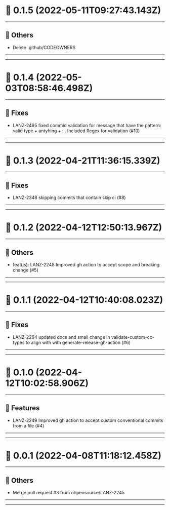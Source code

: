 # :confetti_ball: 0.1.5 (2022-05-11T09:27:43.143Z)
- - -
## :newspaper: Others
* Delete .github/CODEOWNERS
- - -
- - -
# :confetti_ball: 0.1.4 (2022-05-03T08:58:46.498Z)
- - -
## :bug: Fixes
* LANZ-2495 fixed commid validation for message that have the pattern: valid type + antyhing + :  . Included Regex for validation (#10)
- - -
- - -
# :confetti_ball: 0.1.3 (2022-04-21T11:36:15.339Z)
- - -
## :bug: Fixes
* LANZ-2348 skipping commits that contain skip ci (#8)
- - -
- - -
# :confetti_ball: 0.1.2 (2022-04-12T12:50:13.967Z)
- - -
## :newspaper: Others
* feat(js):  LANZ-2248 Improved gh action to accept scope and breaking change (#5)
- - -
- - -
# :confetti_ball: 0.1.1 (2022-04-12T10:40:08.023Z)
- - -
## :bug: Fixes
* LANZ-2264 updated docs and small change in validate-custom-cc-types to align with with generate-release-gh-action (#6)
- - -
- - -
# :confetti_ball: 0.1.0 (2022-04-12T10:02:58.906Z)
- - -
## :hammer: Features
* LANZ-2249 Improved gh action to accept custom conventional commits from a file (#4)
- - -
- - -
# :confetti_ball: 0.0.1 (2022-04-08T11:18:12.458Z)
- - -
## :newspaper: Others
* Merge pull request #3 from ohpensource/LANZ-2245
- - -
- - -
